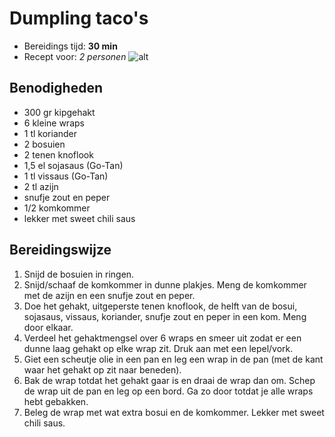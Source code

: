 # Dumpling taco's

- Bereidings tijd: **30 min**
- Recept voor: *2 personen*
![alt](https://www.lekkerensimpel.com/wp-content/uploads/2024/06/588A4575.jpg.webp)

## Benodigheden

- 300 gr kipgehakt
- 6 kleine wraps
- 1 tl koriander
- 2 bosuien
- 2 tenen knoflook
- 1,5 el sojasaus (Go-Tan)
- 1 tl vissaus (Go-Tan)
- 2 tl azijn
- snufje zout en peper
- 1/2 komkommer
- lekker met sweet chili saus

## Bereidingswijze

1. Snijd de bosuien in ringen.
2. Snijd/schaaf de komkommer in dunne plakjes. Meng de komkommer met de azijn en een snufje zout en peper.
3. Doe het gehakt, uitgeperste tenen knoflook, de helft van de bosui, sojasaus, vissaus, koriander, snufje zout en peper in een kom. Meng door elkaar.
4. Verdeel het gehaktmengsel over 6 wraps en smeer uit zodat er een dunne laag gehakt op elke wrap zit. Druk aan met een lepel/vork.
5. Giet een scheutje olie in een pan en leg een wrap in de pan (met de kant waar het gehakt op zit naar beneden).
6. Bak de wrap totdat het gehakt gaar is en draai de wrap dan om. Schep de wrap uit de pan en leg op een bord. Ga zo door totdat je alle wraps hebt gebakken.
7. Beleg de wrap met wat extra bosui en de komkommer. Lekker met sweet chili saus.